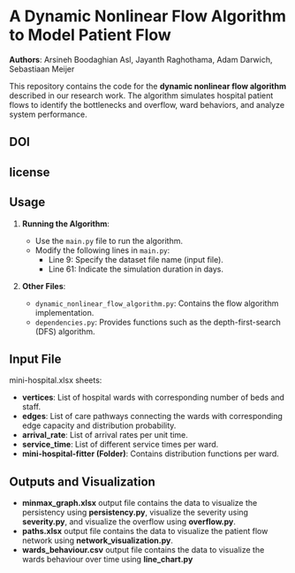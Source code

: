 # A Dynamic Nonlinear Flow Algorithm to Model Patient Flow

**Authors**: Arsineh Boodaghian Asl, Jayanth Raghothama, Adam Darwich, Sebastiaan Meijer  

This repository contains the code for the **dynamic nonlinear flow algorithm** described in our research work. The algorithm simulates hospital patient flows to identify the bottlenecks and overflow, ward behaviors, and analyze system performance.

## DOI

## license

## Usage
1. **Running the Algorithm**:
   - Use the `main.py` file to run the algorithm.
   - Modify the following lines in `main.py`:
     - Line 9: Specify the dataset file name (input file).
     - Line 61: Indicate the simulation duration in days.

2. **Other Files**:
   - `dynamic_nonlinear_flow_algorithm.py`: Contains the flow algorithm implementation.
   - `dependencies.py`: Provides functions such as the depth-first-search (DFS) algorithm.

## Input File
mini-hospital.xlsx sheets:

- **vertices**: List of hospital wards with corresponding number of beds and staff.
- **edges**: List of care pathways connecting the wards with corresponding edge capacity and distribution probability.
- **arrival_rate**: List of arrival rates per unit time.
- **service_time**: List of different service times per ward.
- **mini-hospital-fitter (Folder)**: Contains distribution functions per ward.

## Outputs and Visualization
- **minmax_graph.xlsx** output file contains the data to visualize the persistency using **persistency.py**, visualize the severity using **severity.py**, and visualize the overflow using **overflow.py**.
- **paths.xlsx** output file contains the data to visualize the patient flow network using **network_visualization.py**.
- **wards_behaviour.csv** output file contains the data to visualize the wards behaviour over time using **line_chart.py**


